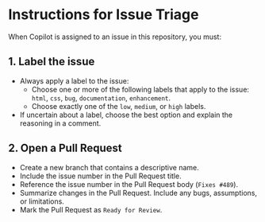 # Instructions for Issue Triage

When Copilot is assigned to an issue in this repository, you must:

## 1. Label the issue
- Always apply a label to the issue:
    - Choose one or more of the following labels that apply to the issue: `html`, `css`, `bug`, `documentation`, `enhancement`.
    - Choose exactly one of the `low`, `medium`, or `high` labels.
- If uncertain about a label, choose the best option and explain the reasoning in a comment.

## 2. Open a Pull Request
- Create a new branch that contains a descriptive name.
- Include the issue number in the Pull Request title.
- Reference the issue number in the Pull Request body (`Fixes #489`).
- Summarize changes in the Pull Request. Include any bugs, assumptions, or limitations.
- Mark the Pull Request as `Ready for Review`.